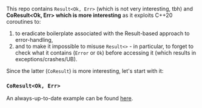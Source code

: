 This repo contains `Result<Ok, Err>` (which is not very interesting, tbh) and **CoResult<Ok, Err> which
is more interesting** as it exploits C++20 coroutines to:
1. to eradicate boilerplate associated with the Result-based approach to error-handling,
2. and to make it impossible to misuse `Result<>` - in particular, to forget to check what it contains
   (`Error` or `Ok`) before accessing it (which results in exceptions/crashes/UB).

Since the latter (`CoResult`) is more interesting, let's start with it:

### `CoResult<Ok, Err>`

An always-up-to-date example can be found [here](https://github.com/DimanNe/result/blob/master/examples/main.cpp).
